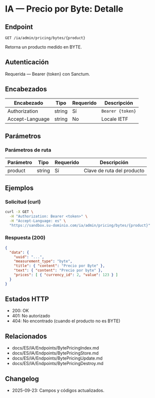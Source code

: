 # IA — Precio por Byte: Detalle

## Endpoint

```
GET /ia/admin/pricing/bytes/{product}
```

Retorna un producto medido en BYTE.

## Autenticación

Requerida — Bearer {token} con Sanctum.

## Encabezados

| Encabezado       | Tipo   | Requerido | Descripción |
| ---------------- | ------ | --------- | ----------- |
| Authorization    | string | Sí        | `Bearer {token}` |
| Accept-Language  | string | No        | Locale IETF |

## Parámetros

### Parámetros de ruta

| Parámetro | Tipo   | Requerido | Descripción |
| --------- | ------ | --------- | ----------- |
| product   | string | Sí        | Clave de ruta del producto |

## Ejemplos

### Solicitud (curl)

```bash
curl -X GET \
  -H "Authorization: Bearer <token>" \
  -H "Accept-Language: es" \
  "https://sandbox.su-dominio.com/ia/admin/pricing/bytes/{product}"
```

### Respuesta (200)

```json
{
  "data": {
    "uuid": "...",
    "measurement_type": "byte",
    "title": { "content": "Precio por Byte" },
    "text": { "content": "Precio por byte" },
    "prices": [ { "currency_id": 2, "value": 123 } ]
  }
}
```

## Estados HTTP

- 200: OK
- 401: No autorizado
- 404: No encontrado (cuando el producto no es BYTE)

## Relacionados

- docs/ES/IA/Endpoints/BytePricingIndex.md
- docs/ES/IA/Endpoints/BytePricingStore.md
- docs/ES/IA/Endpoints/BytePricingUpdate.md
- docs/ES/IA/Endpoints/BytePricingDestroy.md

## Changelog

- 2025-09-23: Campos y códigos actualizados.
